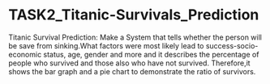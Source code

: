 # TASK2_Titanic-Survivals_Prediction


Titanic Survival Prediction: Make a System that tells whether the person will be save from sinking.What factors were most likely lead to success-socio-economic status, age, gender and more and it describes the percentage of people who survived and those also who have not survived.
Therefore,it shows the bar graph and a pie chart to demonstrate the ratio of survivors.
